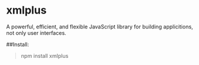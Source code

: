 # xmlplus

A powerful, efficient, and flexible JavaScript library for building applicitions, not only user interfaces.

##Install:

>npm install xmlplus